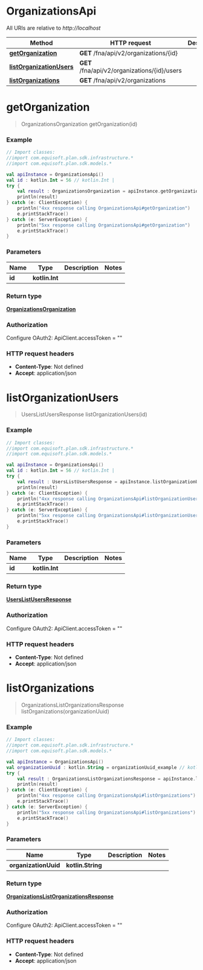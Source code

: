 # OrganizationsApi

All URIs are relative to *http://localhost*

Method | HTTP request | Description
------------- | ------------- | -------------
[**getOrganization**](OrganizationsApi.md#getOrganization) | **GET** /fna/api/v2/organizations/{id} | 
[**listOrganizationUsers**](OrganizationsApi.md#listOrganizationUsers) | **GET** /fna/api/v2/organizations/{id}/users | 
[**listOrganizations**](OrganizationsApi.md#listOrganizations) | **GET** /fna/api/v2/organizations | 


<a name="getOrganization"></a>
# **getOrganization**
> OrganizationsOrganization getOrganization(id)



### Example
```kotlin
// Import classes:
//import com.equisoft.plan.sdk.infrastructure.*
//import com.equisoft.plan.sdk.models.*

val apiInstance = OrganizationsApi()
val id : kotlin.Int = 56 // kotlin.Int | 
try {
    val result : OrganizationsOrganization = apiInstance.getOrganization(id)
    println(result)
} catch (e: ClientException) {
    println("4xx response calling OrganizationsApi#getOrganization")
    e.printStackTrace()
} catch (e: ServerException) {
    println("5xx response calling OrganizationsApi#getOrganization")
    e.printStackTrace()
}
```

### Parameters

Name | Type | Description  | Notes
------------- | ------------- | ------------- | -------------
 **id** | **kotlin.Int**|  |

### Return type

[**OrganizationsOrganization**](OrganizationsOrganization.md)

### Authorization


Configure OAuth2:
    ApiClient.accessToken = ""

### HTTP request headers

 - **Content-Type**: Not defined
 - **Accept**: application/json

<a name="listOrganizationUsers"></a>
# **listOrganizationUsers**
> UsersListUsersResponse listOrganizationUsers(id)



### Example
```kotlin
// Import classes:
//import com.equisoft.plan.sdk.infrastructure.*
//import com.equisoft.plan.sdk.models.*

val apiInstance = OrganizationsApi()
val id : kotlin.Int = 56 // kotlin.Int | 
try {
    val result : UsersListUsersResponse = apiInstance.listOrganizationUsers(id)
    println(result)
} catch (e: ClientException) {
    println("4xx response calling OrganizationsApi#listOrganizationUsers")
    e.printStackTrace()
} catch (e: ServerException) {
    println("5xx response calling OrganizationsApi#listOrganizationUsers")
    e.printStackTrace()
}
```

### Parameters

Name | Type | Description  | Notes
------------- | ------------- | ------------- | -------------
 **id** | **kotlin.Int**|  |

### Return type

[**UsersListUsersResponse**](UsersListUsersResponse.md)

### Authorization


Configure OAuth2:
    ApiClient.accessToken = ""

### HTTP request headers

 - **Content-Type**: Not defined
 - **Accept**: application/json

<a name="listOrganizations"></a>
# **listOrganizations**
> OrganizationsListOrganizationsResponse listOrganizations(organizationUuid)



### Example
```kotlin
// Import classes:
//import com.equisoft.plan.sdk.infrastructure.*
//import com.equisoft.plan.sdk.models.*

val apiInstance = OrganizationsApi()
val organizationUuid : kotlin.String = organizationUuid_example // kotlin.String | 
try {
    val result : OrganizationsListOrganizationsResponse = apiInstance.listOrganizations(organizationUuid)
    println(result)
} catch (e: ClientException) {
    println("4xx response calling OrganizationsApi#listOrganizations")
    e.printStackTrace()
} catch (e: ServerException) {
    println("5xx response calling OrganizationsApi#listOrganizations")
    e.printStackTrace()
}
```

### Parameters

Name | Type | Description  | Notes
------------- | ------------- | ------------- | -------------
 **organizationUuid** | **kotlin.String**|  |

### Return type

[**OrganizationsListOrganizationsResponse**](OrganizationsListOrganizationsResponse.md)

### Authorization


Configure OAuth2:
    ApiClient.accessToken = ""

### HTTP request headers

 - **Content-Type**: Not defined
 - **Accept**: application/json

